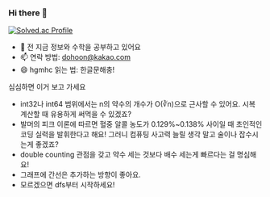 ### Hi there 👋

[![Solved.ac Profile](http://mazassumnida.wtf/api/v2/generate_badge?boj=dohoon)](https://solved.ac/dohoon/)

- 🌱 전 지금 정보와 수학을 공부하고 있어요
- 📫 연락 방법: dohoon@kakao.com
- 😄 hgmhc 읽는 법: 한글문해충!

심심하면 이거 보고 가세요

* int32나 int64 범위에서는 n의 약수의 개수가 O(∛n)으로 근사할 수 있어요. 시복 계산할 때 유용하게 써먹을 수 있겠죠?
* 발머의 피크 이론에 따르면 혈중 알콜 농도가 0.129%~0.138% 사이일 때 초인적인 코딩 실력을 발휘한다고 해요! 그러니 컴퓨팅 사고력 늘릴 생각 말고 술이나 잡수시는게 좋겠죠?
* double counting 관점을 갖고 약수 세는 것보다 배수 세는게 빠르다는 걸 명심해요!
* 그래프에 간선은 추가하는 방향이 좋아요.
* 모르겠으면 dfs부터 시작하세요!
